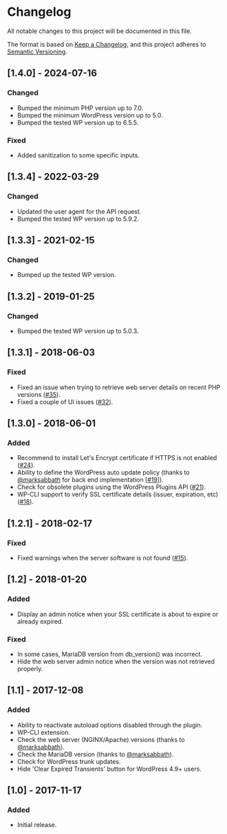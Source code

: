 # Changelog

All notable changes to this project will be documented in this file.

The format is based on [Keep a Changelog](https://keepachangelog.com/en/1.1.0/),
and this project adheres to [Semantic Versioning](https://semver.org/spec/v2.0.0.html).

## [1.4.0] - 2024-07-16
### Changed
- Bumped the minimum PHP version up to 7.0.
- Bumped the minimum WordPress version up to 5.0.
- Bumped the tested WP version up to 6.5.5.

### Fixed
- Added sanitization to some specific inputs.

## [1.3.4] - 2022-03-29
### Changed
- Updated the user agent for the API request.
- Bumped the tested WP version up to 5.9.2.

## [1.3.3] - 2021-02-15
### Changed
- Bumped up the tested WP version.

## [1.3.2] - 2019-01-25
### Changed
- Bumped the tested WP version up to 5.0.3.

## [1.3.1] - 2018-06-03
### Fixed
- Fixed an issue when trying to retrieve web server details on recent PHP versions ([#35](https://github.com/wp-healthcheck/wp-healthcheck/issues/35)).
- Fixed a couple of UI issues ([#32](https://github.com/wp-healthcheck/wp-healthcheck/issues/32)).

## [1.3.0] - 2018-06-01
### Added
- Recommend to install Let's Encrypt certificate if HTTPS is not enabled ([#24](https://github.com/wp-healthcheck/wp-healthcheck/issues/24)).
- Ability to define the WordPress auto update policy (thanks to [@marksabbath](https://github.com/marksabbath/) for back end implementation [[#19](https://github.com/wp-healthcheck/wp-healthcheck/issues/19)]).
- Check for obsolete plugins using the WordPress Plugins API ([#21](https://github.com/wp-healthcheck/wp-healthcheck/issues/21)).
- WP-CLI support to verify SSL certificate details (issuer, expiration, etc) ([#18](https://github.com/wp-healthcheck/wp-healthcheck/issues/18)).

## [1.2.1] - 2018-02-17
### Fixed
- Fixed warnings when the server software is not found ([#15](https://github.com/wp-healthcheck/wp-healthcheck/issues/15)).

## [1.2] - 2018-01-20
### Added
- Display an admin notice when your SSL certificate is about to expire or already expired.

### Fixed
- In some cases, MariaDB version from db_version() was incorrect.
- Hide the web server admin notice when the version was not retrieved properly.

## [1.1] - 2017-12-08
### Added
- Ability to reactivate autoload options disabled through the plugin.
- WP-CLI extension.
- Check the web server (NGINX/Apache) versions (thanks to [@marksabbath](https://github.com/marksabbath/)).
- Check the MariaDB version (thanks to [@marksabbath](https://github.com/marksabbath/)).
- Check for WordPress trunk updates.
- Hide 'Clear Expired Transients' button for WordPress 4.9+ users.

## [1.0] - 2017-11-17
### Added
- Initial release.
